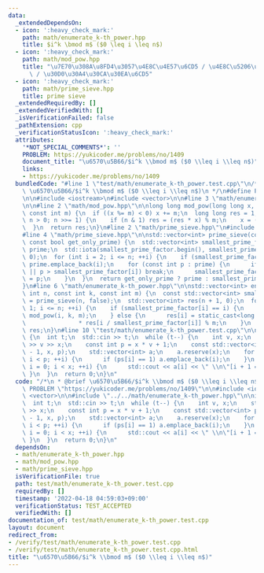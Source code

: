 ```yaml
---
data:
  _extendedDependsOn:
  - icon: ':heavy_check_mark:'
    path: math/enumerate_k-th_power.hpp
    title: $i^k \bmod m$ ($0 \leq i \leq n$)
  - icon: ':heavy_check_mark:'
    path: math/mod_pow.hpp
    title: "\u7E70\u308A\u8FD4\u3057\u4E8C\u4E57\u6CD5 / \u4E8C\u5206\u7D2F\u4E57\u6CD5\
      \ / \u30D0\u30A4\u30CA\u30EA\u6CD5"
  - icon: ':heavy_check_mark:'
    path: math/prime_sieve.hpp
    title: prime sieve
  _extendedRequiredBy: []
  _extendedVerifiedWith: []
  _isVerificationFailed: false
  _pathExtension: cpp
  _verificationStatusIcon: ':heavy_check_mark:'
  attributes:
    '*NOT_SPECIAL_COMMENTS*': ''
    PROBLEM: https://yukicoder.me/problems/no/1409
    document_title: "\u6570\u5B66/$i^k \\bmod m$ ($0 \\leq i \\leq n$)"
    links:
    - https://yukicoder.me/problems/no/1409
  bundledCode: "#line 1 \"test/math/enumerate_k-th_power.test.cpp\"\n/*\n * @brief\
    \ \u6570\u5B66/$i^k \\bmod m$ ($0 \\leq i \\leq n$)\n */\n#define PROBLEM \"https://yukicoder.me/problems/no/1409\"\
    \n\n#include <iostream>\n#include <vector>\n\n#line 3 \"math/enumerate_k-th_power.hpp\"\
    \n\n#line 2 \"math/mod_pow.hpp\"\n\nlong long mod_pow(long long x, long long n,\
    \ const int m) {\n  if ((x %= m) < 0) x += m;\n  long long res = 1;\n  for (;\
    \ n > 0; n >>= 1) {\n    if (n & 1) res = (res * x) % m;\n    x = (x * x) % m;\n\
    \  }\n  return res;\n}\n#line 2 \"math/prime_sieve.hpp\"\n#include <numeric>\n\
    #line 4 \"math/prime_sieve.hpp\"\n\nstd::vector<int> prime_sieve(const int n,\
    \ const bool get_only_prime) {\n  std::vector<int> smallest_prime_factor(n + 1),\
    \ prime;\n  std::iota(smallest_prime_factor.begin(), smallest_prime_factor.end(),\
    \ 0);\n  for (int i = 2; i <= n; ++i) {\n    if (smallest_prime_factor[i] == i)\
    \ prime.emplace_back(i);\n    for (const int p : prime) {\n      if (i * p > n\
    \ || p > smallest_prime_factor[i]) break;\n      smallest_prime_factor[i * p]\
    \ = p;\n    }\n  }\n  return get_only_prime ? prime : smallest_prime_factor;\n\
    }\n#line 6 \"math/enumerate_k-th_power.hpp\"\n\nstd::vector<int> enumerate_kth_power(const\
    \ int n, const int k, const int m) {\n  const std::vector<int> smallest_prime_factor\
    \ = prime_sieve(n, false);\n  std::vector<int> res(n + 1, 0);\n  for (int i =\
    \ 1; i <= n; ++i) {\n    if (smallest_prime_factor[i] == i) {\n      res[i] =\
    \ mod_pow(i, k, m);\n    } else {\n      res[i] = static_cast<long long>(res[smallest_prime_factor[i]])\n\
    \               * res[i / smallest_prime_factor[i]] % m;\n    }\n  }\n  return\
    \ res;\n}\n#line 10 \"test/math/enumerate_k-th_power.test.cpp\"\n\nint main()\
    \ {\n  int t;\n  std::cin >> t;\n  while (t--) {\n    int v, x;\n    std::cin\
    \ >> v >> x;\n    const int p = x * v + 1;\n    const std::vector<int> ps = enumerate_kth_power(p\
    \ - 1, x, p);\n    std::vector<int> a;\n    a.reserve(x);\n    for (int i = 1;\
    \ i < p; ++i) {\n      if (ps[i] == 1) a.emplace_back(i);\n    }\n    for (int\
    \ i = 0; i < x; ++i) {\n      std::cout << a[i] << \" \\n\"[i + 1 == x];\n   \
    \ }\n  }\n  return 0;\n}\n"
  code: "/*\n * @brief \u6570\u5B66/$i^k \\bmod m$ ($0 \\leq i \\leq n$)\n */\n#define\
    \ PROBLEM \"https://yukicoder.me/problems/no/1409\"\n\n#include <iostream>\n#include\
    \ <vector>\n\n#include \"../../math/enumerate_k-th_power.hpp\"\n\nint main() {\n\
    \  int t;\n  std::cin >> t;\n  while (t--) {\n    int v, x;\n    std::cin >> v\
    \ >> x;\n    const int p = x * v + 1;\n    const std::vector<int> ps = enumerate_kth_power(p\
    \ - 1, x, p);\n    std::vector<int> a;\n    a.reserve(x);\n    for (int i = 1;\
    \ i < p; ++i) {\n      if (ps[i] == 1) a.emplace_back(i);\n    }\n    for (int\
    \ i = 0; i < x; ++i) {\n      std::cout << a[i] << \" \\n\"[i + 1 == x];\n   \
    \ }\n  }\n  return 0;\n}\n"
  dependsOn:
  - math/enumerate_k-th_power.hpp
  - math/mod_pow.hpp
  - math/prime_sieve.hpp
  isVerificationFile: true
  path: test/math/enumerate_k-th_power.test.cpp
  requiredBy: []
  timestamp: '2022-04-18 04:59:03+09:00'
  verificationStatus: TEST_ACCEPTED
  verifiedWith: []
documentation_of: test/math/enumerate_k-th_power.test.cpp
layout: document
redirect_from:
- /verify/test/math/enumerate_k-th_power.test.cpp
- /verify/test/math/enumerate_k-th_power.test.cpp.html
title: "\u6570\u5B66/$i^k \\bmod m$ ($0 \\leq i \\leq n$)"
---
```

